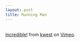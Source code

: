 ```yaml
--- 
layout: post
title: Running Man
---
```

<object type="application/x-shockwave-flash" width="400" height="225" data="http://www.vimeo.com/moogaloop.swf?clip_id=714438&amp;server=www.vimeo.com&amp;fullscreen=1&amp;show_title=1&amp;show_byline=1&amp;show_portrait=0&amp;color=">	<param name="quality" value="best" />	<param name="allowfullscreen" value="true" />	<param name="scale" value="showAll" />	<param name="movie" value="http://www.vimeo.com/moogaloop.swf?clip_id=714438&amp;server=www.vimeo.com&amp;fullscreen=1&amp;show_title=1&amp;show_byline=1&amp;show_portrait=0&amp;color=" /></object><br /><a href="http://www.vimeo.com/714438/l:embed_714438">Incredible!</a> from <a href="http://www.vimeo.com/user369505/l:embed_714438">kwest</a> on <a href="http://vimeo.com/l:embed_714438">Vimeo</a>.
